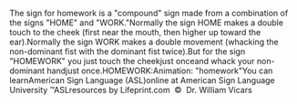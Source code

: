 The sign for homework is a "compound" sign made from a combination 
			of the signs "HOME" and "WORK."Normally the sign HOME makes a double touch to the cheek (first near 
			the mouth, then higher up toward the ear).Normally the sign WORK makes a double movement (whacking the 
			non-dominant fist with the dominant fist twice).But for the sign "HOMEWORK" you just touch the cheekjust onceand whack your non-dominant handjust once.HOMEWORK:Animation: "homework"You can learnAmerican Sign Language (ASL)online at American Sign Language University ™ASLresources by Lifeprint.com  ©  Dr. William Vicars